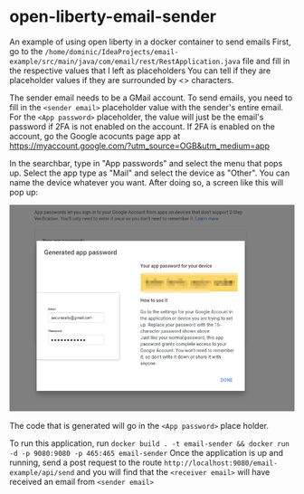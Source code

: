 # open-liberty-email-sender
An example of using open liberty in a docker container to send emails
First, go to the `/home/dominic/IdeaProjects/email-example/src/main/java/com/email/rest/RestApplication.java` file and fill in the respective values that I left as placeholders
You can tell if they are placeholder values if they are surrounded by <> characters.

The sender email needs to be a GMail account. To send emails, you need to fill in the `<sender email>` placeholder 
value with the sender's entire email. For the `<App password>` placeholder, the value will just be the email's
password if 2FA is not enabled on the account. If 2FA is enabled on the account, go the Google acocunts page app at
https://myaccount.google.com/?utm_source=OGB&utm_medium=app

In the searchbar, type in "App passwords" and select the menu that pops up. Select the app type as "Mail" and select the
device as "Other". You can name the device whatever you want. After doing so, a screen like this will pop up:


![img.png](img.png)

The code that is generated will go in the `<App password>` place holder.

To run this application, run `docker build . -t email-sender && docker run -d -p 9080:9080 -p 465:465 email-sender`
Once the application is up and running, send a post request to the route `http://localhost:9080/email-example/api/send`
and you will find that the `<receiver email>` will have received an email from `<sender email>`
